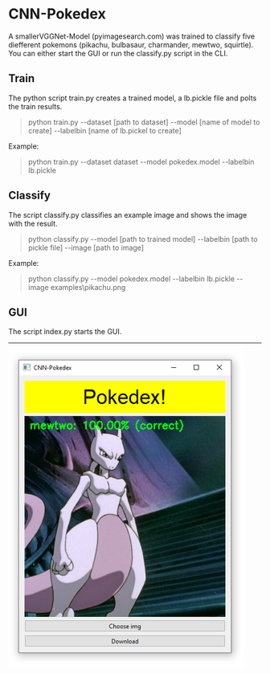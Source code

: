 # CNN-Pokedex
A smallerVGGNet-Model (pyimagesearch.com) was trained to classify five diefferent pokemons (pikachu, bulbasaur, charmander, mewtwo, squirtle). You can either start the GUI or run the classify.py script in the CLI.

## Train
The python script train.py creates a trained model, a lb.pickle file and polts the train results.
> python train.py --dataset [path to dataset] --model [name of model to create] --labelbin [name of lb.pickel to create]

Example:
> python train.py --dataset dataset --model pokedex.model --labelbin lb.pickle

## Classify
The script classify.py classifies an example image and shows the image with the result.
> python classify.py --model [path to trained model] --labelbin [path to pickle file] --image [path to image]

Example:
> python classify.py --model pokedex.model --labelbin lb.pickle --image examples\pikachu.png

## GUI
The script index.py starts the GUI.

---

![gui](gui.png)
